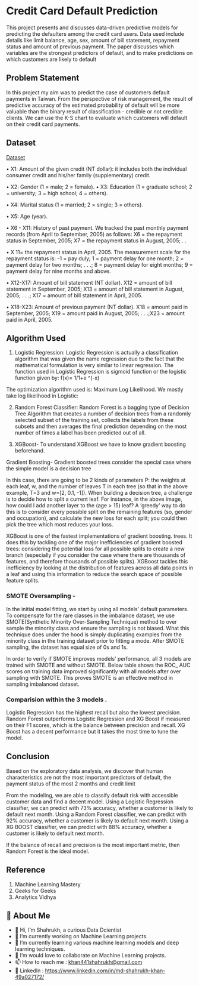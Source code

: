 
# Credit Card Default Prediction

This project presents and discusses data-driven predictive models for predicting the defaulters among the credit card users. Data used include details like limit balance, age, sex, amount of bill statement, repayment status and amount of previous payment. The paper discusses which variables are the strongest predictors of default, and to make predictions on which customers are likely to default


## Problem Statement 

In this project my aim was to predict the case of customers default payments in Taiwan. From the perspective of risk management, the result of predictive accuracy of the estimated probability of default will be more valuable than the binary result of classification - credible or not credible clients. We can use the K-S chart to evaluate which customers will default on their credit card payments.

## Dataset
[Dataset](https://docs.google.com/spreadsheets/d/1J0Ja4eSrXtkZtjLt2evDqiJJnc1k2T-Z/edit?usp=sharing&ouid=108383443908656099857&rtpof=true&sd=true)

• X1: Amount of the given credit (NT dollar): it includes both the individual consumer credit and his/her family (supplementary) credit. 

• X2: Gender (1 = male; 2 = female). 
• X3: Education (1 = graduate school; 2 = university; 3 = high school; 4 = others). 

• X4: Marital status (1 = married; 2 = single; 3 = others). 

• X5: Age (year). 

• X6 - X11: History of past payment. We tracked the past monthly payment records (from April to September, 2005) as follows: X6 = the repayment status in September, 2005; X7 = the repayment status in August, 2005; . .

• X 11= the repayment status in April, 2005. The measurement scale for the repayment status is: -1 = pay duly; 1 = payment delay for one month; 2 = payment delay for two months; . . .; 8 = payment delay for eight months; 9 = payment delay for nine months and above. 

• X12-X17: Amount of bill statement (NT dollar). X12 = amount of bill statement in September, 2005; X13 = amount of bill statement in August, 2005; . . .; X17 = amount of bill statement in April, 2005.

• X18-X23: Amount of previous payment (NT dollar). X18 = amount paid in September, 2005; X19 = amount paid in August, 2005; . . .;X23 = amount paid in April, 2005. 

## Algorithm Used
1.	Logistic Regression:
Logistic Regression is actually a classification algorithm that was given the name regression due to the fact that the mathematical formulation is very similar to linear regression.
The function used in Logistic Regression is sigmoid function or the logistic function given by:
		f(x)= 1/1+e ^(-x)
 

The optimization algorithm used is: Maximum Log Likelihood. We mostly take log likelihood in Logistic:
 

2.	Random Forest Classifier:
Random Forest is a bagging type of Decision Tree Algorithm that creates a number of decision trees from a randomly selected subset of the training set, collects the labels from these subsets and then averages the final prediction depending on the most number of times a label has been predicted out of all.
 



3.	XGBoost-
To understand XGBoost we have to know gradient boosting beforehand. 

Gradient Boosting- 
Gradient boosted trees consider the special case where the simple model is a decision tree
 
In this case, there are going to be 2 kinds of parameters P: the weights at each leaf, w, and the number of leaves T in each tree (so that in the above example, T=3 and w=[2, 0.1, -1]).
When building a decision tree, a challenge is to decide how to split a current leaf. For instance, in the above image, how could I add another layer to the (age > 15) leaf? A ‘greedy’ way to do this is to consider every possible split on the remaining features (so, gender and occupation), and calculate the new loss for each split; you could then pick the tree which most reduces your loss.

XGBoost is one of the fastest implementations of gradient boosting. trees. It does this by tackling one of the major inefficiencies of gradient boosted trees: considering the potential loss for all possible splits to create a new branch (especially if you consider the case where there are thousands of features, and therefore thousands of possible splits). XGBoost tackles this inefficiency by looking at the distribution of features across all data points in a leaf and using this information to reduce the search space of possible feature splits.

### SMOTE Oversampling -
In the initial model fitting, we start by using all models’ default parameters. To compensate for the rare classes in the imbalance dataset, we use SMOTE(Synthetic Minority Over-Sampling Technique) method to over sample the minority class and ensure the sampling is not biased. What this technique does under the hood is simply duplicating examples from the minority class in the training dataset prior to fitting a mode. After SMOTE sampling, the dataset has equal size of 0s and 1s. 

In order to verify if SMOTE improves models’ performance, all 3 models are trained with SMOTE and without SMOTE. Below table shows the ROC_ AUC scores on training data improved significantly with all models after over sampling with SMOTE. This proves SMOTE is an effective method in sampling imbalanced dataset.


### Comparision within the 3 models . 
Logistic Regression has the highest recall but also the lowest precision. Random Forest outperforms Logistic Regression and XG Boost if measured on their F1 scores, which is the balance between precision and recall. XG Boost has a decent performance but it takes the most time to tune the model.

## Conclusion
Based on the exploratory data analysis, we discover that human characteristics are not the most important predictors of default, the payment status of the most 2 months and credit limit 

From the modeling, we are able to classify default risk with accessible customer data and find a decent model. Using a Logistic Regression classifier, we can predict with 73% accuracy, whether a customer is likely to default next month. Using a Random Forest classifier, we can predict with 92% accuracy, whether a customer is likely to default next month. Using a XG BOOST classifier, we can predict with 88% accuracy, whether a customer is likely to default next month. 

If the balance of recall and precision is the most important metric, then Random Forest is the ideal model. 

## Reference
1. Machine Learning Mastery 
2. Geeks for Geeks 
3. Analytics Vidhya
## 🚀 About Me


- 👋 Hi, I’m Shahrukh, a curious Data Dcientist
- 👀 I’m currently working on Machine Learning projects.
- 🌱 I’m currently learning various machine learning models and deep learning techniques.
- 💞️ I’m would love to collaborate on Machine Learning projects.
- 📫 How to reach me : khan441shahrukh@gmail.com
- 👀 LinkedIn : https://www.linkedin.com/in/md-shahrukh-khan-49a027172/